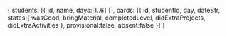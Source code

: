 { 
  students: [{
    id,
    name,
    days:[1..6]
  }], 
  cards: [{
    id,
    studentId,
    day,
    dateStr,
    states:{
      wasGood,
      bringMaterial,
      completedLevel,
      didExtraProjects,
      didExtraActivities
    },
    provisional:false,
    absent:false
  }] 
}